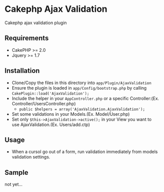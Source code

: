 Cakephp Ajax Validation
=======================

Cakephp ajax validation plugin


Requirements
------------
* CakePHP >= 2.0
* Jquery >= 1.7


Installation
------------
* Clone/Copy the files in this directory into `app/Plugin/AjaxValidation`
* Ensure the plugin is loaded in `app/Config/bootstrap.php` by calling `CakePlugin::load('AjaxValidation');`
* Include the helper in your `AppController.php` or a specific Controller:(Ex. Controller/UsersController.php)
    * `public $helpers = array('AjaxValidation.AjaxValidation');`
* Set some validations in your Models.(Ex. Model/User.php)
* Set only `$this->AjaxValidation->active();` in your View you want to use AjaxValidation.(Ex. Users/add.ctp)


Usage
------------
* When a cursol go out of a form, run validation immediately from models validation settings.


Sample
------------
not yet...
